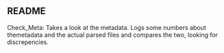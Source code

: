 ## README

Check_Meta: Takes a look at the metadata. Logs some numbers about themetadata and the actual parsed files and compares the two, looking for discrepencies.


